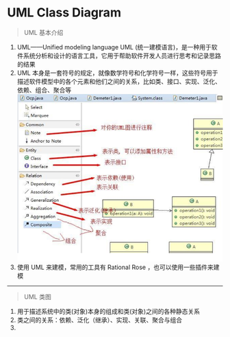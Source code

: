 # UML Class Diagram

> UML 基本介绍

1. UML——Unified modeling language UML (统一建模语言)，是一种用于软件系统分析和设计的语言工具，它用于帮助软件开发人员进行思考和记录思路的结果
2. UML 本身是一套符号的规定，就像数学符号和化学符号一样，这些符号用于描述软件模型中的各个元素和他们之间的关系，比如类、接口、实现、泛化、依赖、组合、聚合等
![UML类图简介](./PictureMaterial/UML类图简介.png)
3. 使用 UML 来建模，常用的工具有 Rational Rose ，也可以使用一些插件来建模

---

> UML 类图

1. 用于描述系统中的类(对象)本身的组成和类(对象)之间的各种静态关系
2. 类之间的关系：依赖、泛化（继承）、实现、关联、聚合与组合
3. 






